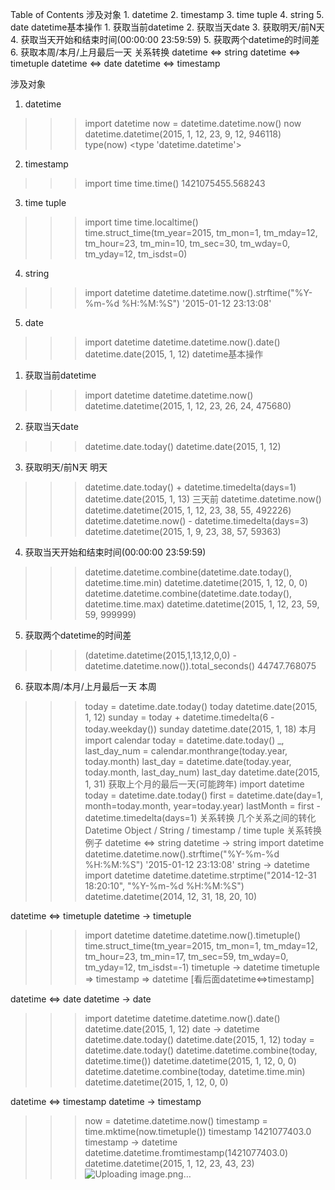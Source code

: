Table of Contents
涉及对象
	1. datetime
	2. timestamp
	3. time tuple
	4. string
	5. date
datetime基本操作
	1. 获取当前datetime
	2. 获取当天date
	3. 获取明天/前N天
	4. 获取当天开始和结束时间(00:00:00 23:59:59)
	5. 获取两个datetime的时间差
	6. 获取本周/本月/上月最后一天
关系转换
	datetime <=> string
	datetime <=> timetuple
	datetime <=> date
	datetime <=> timestamp
	
	
涉及对象
1. datetime
>>> import datetime
>>> now = datetime.datetime.now()
>>> now
datetime.datetime(2015, 1, 12, 23, 9, 12, 946118)
>>> type(now)
<type 'datetime.datetime'>
2. timestamp
>>> import time
>>> time.time()
1421075455.568243
3. time tuple
>>> import time
>>> time.localtime()
time.struct_time(tm_year=2015, tm_mon=1, tm_mday=12, tm_hour=23, tm_min=10, tm_sec=30, tm_wday=0, tm_yday=12, tm_isdst=0)
4. string
>>> import datetime
>>> datetime.datetime.now().strftime("%Y-%m-%d %H:%M:%S")
'2015-01-12 23:13:08'
5. date
>>> import datetime
>>> datetime.datetime.now().date()
datetime.date(2015, 1, 12)
datetime基本操作
1. 获取当前datetime
>>> import datetime
>>> datetime.datetime.now()
datetime.datetime(2015, 1, 12, 23, 26, 24, 475680)
2. 获取当天date
>>> datetime.date.today()
datetime.date(2015, 1, 12)
3. 获取明天/前N天
明天
>>> datetime.date.today() + datetime.timedelta(days=1)
datetime.date(2015, 1, 13)
三天前
>>> datetime.datetime.now()
datetime.datetime(2015, 1, 12, 23, 38, 55, 492226)
>>> datetime.datetime.now() - datetime.timedelta(days=3)
datetime.datetime(2015, 1, 9, 23, 38, 57, 59363)
4. 获取当天开始和结束时间(00:00:00 23:59:59)
>>> datetime.datetime.combine(datetime.date.today(), datetime.time.min)
datetime.datetime(2015, 1, 12, 0, 0)
>>> datetime.datetime.combine(datetime.date.today(), datetime.time.max)
datetime.datetime(2015, 1, 12, 23, 59, 59, 999999)
5. 获取两个datetime的时间差
>>> (datetime.datetime(2015,1,13,12,0,0) - datetime.datetime.now()).total_seconds()
44747.768075
6. 获取本周/本月/上月最后一天
本周
>>> today = datetime.date.today()
>>> today
datetime.date(2015, 1, 12)
>>> sunday = today + datetime.timedelta(6 - today.weekday())
>>> sunday
datetime.date(2015, 1, 18)
本月
>>> import calendar
>>> today = datetime.date.today()
>>> _, last_day_num = calendar.monthrange(today.year, today.month)
>>> last_day = datetime.date(today.year, today.month, last_day_num)
>>> last_day
datetime.date(2015, 1, 31)
获取上个月的最后一天(可能跨年)
>>> import datetime
>>> today = datetime.date.today()
>>> first = datetime.date(day=1, month=today.month, year=today.year)
>>> lastMonth = first - datetime.timedelta(days=1)
关系转换
几个关系之间的转化
Datetime Object / String / timestamp / time tuple
关系转换例子
datetime <=> string
datetime -> string
>>> import datetime
>>> datetime.datetime.now().strftime("%Y-%m-%d %H:%M:%S")
'2015-01-12 23:13:08'
string -> datetime
>>> import datetime
>>> datetime.datetime.strptime("2014-12-31 18:20:10", "%Y-%m-%d %H:%M:%S")
datetime.datetime(2014, 12, 31, 18, 20, 10)

datetime <=> timetuple
datetime -> timetuple
>>> import datetime
>>> datetime.datetime.now().timetuple()
time.struct_time(tm_year=2015, tm_mon=1, tm_mday=12, tm_hour=23, tm_min=17, tm_sec=59, tm_wday=0, tm_yday=12, tm_isdst=-1)
timetuple -> datetime
timetuple => timestamp => datetime [看后面datetime<=>timestamp]

datetime <=> date
datetime -> date
>>> import datetime
>>> datetime.datetime.now().date()
datetime.date(2015, 1, 12)
date -> datetime
>>> datetime.date.today()
datetime.date(2015, 1, 12)
>>> today = datetime.date.today()
>>> datetime.datetime.combine(today, datetime.time())
datetime.datetime(2015, 1, 12, 0, 0)
>>> datetime.datetime.combine(today, datetime.time.min)
datetime.datetime(2015, 1, 12, 0, 0)

datetime <=> timestamp
datetime -> timestamp
>>> now = datetime.datetime.now()
>>> timestamp = time.mktime(now.timetuple())
>>> timestamp
1421077403.0
timestamp -> datetime
>>> datetime.datetime.fromtimestamp(1421077403.0)
datetime.datetime(2015, 1, 12, 23, 43, 23)
![Uploading image.png…]()
